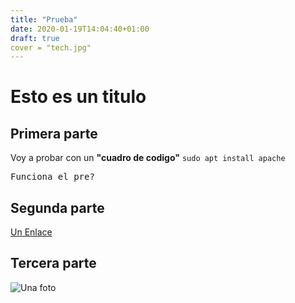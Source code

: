```yaml
---
title: "Prueba"
date: 2020-01-19T14:04:40+01:00
draft: true
cover = "tech.jpg"
---
```


# Esto es un titulo

## Primera parte

Voy a probar con un **"cuadro de codigo"**
`
sudo apt install apache
`

<pre>
Funciona el pre?
</pre>

## Segunda parte

[Un Enlace](google.es)

## Tercera parte 

![Una foto](../static/img/tech.jpg)
